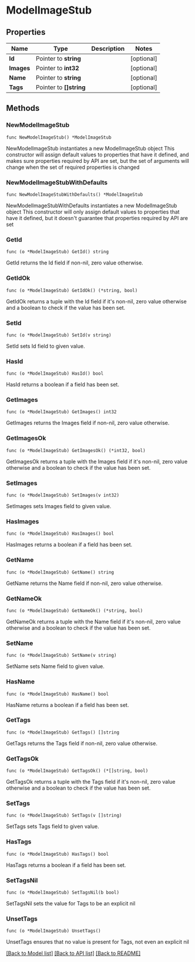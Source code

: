 # ModelImageStub

## Properties

Name | Type | Description | Notes
------------ | ------------- | ------------- | -------------
**Id** | Pointer to **string** |  | [optional] 
**Images** | Pointer to **int32** |  | [optional] 
**Name** | Pointer to **string** |  | [optional] 
**Tags** | Pointer to **[]string** |  | [optional] 

## Methods

### NewModelImageStub

`func NewModelImageStub() *ModelImageStub`

NewModelImageStub instantiates a new ModelImageStub object
This constructor will assign default values to properties that have it defined,
and makes sure properties required by API are set, but the set of arguments
will change when the set of required properties is changed

### NewModelImageStubWithDefaults

`func NewModelImageStubWithDefaults() *ModelImageStub`

NewModelImageStubWithDefaults instantiates a new ModelImageStub object
This constructor will only assign default values to properties that have it defined,
but it doesn't guarantee that properties required by API are set

### GetId

`func (o *ModelImageStub) GetId() string`

GetId returns the Id field if non-nil, zero value otherwise.

### GetIdOk

`func (o *ModelImageStub) GetIdOk() (*string, bool)`

GetIdOk returns a tuple with the Id field if it's non-nil, zero value otherwise
and a boolean to check if the value has been set.

### SetId

`func (o *ModelImageStub) SetId(v string)`

SetId sets Id field to given value.

### HasId

`func (o *ModelImageStub) HasId() bool`

HasId returns a boolean if a field has been set.

### GetImages

`func (o *ModelImageStub) GetImages() int32`

GetImages returns the Images field if non-nil, zero value otherwise.

### GetImagesOk

`func (o *ModelImageStub) GetImagesOk() (*int32, bool)`

GetImagesOk returns a tuple with the Images field if it's non-nil, zero value otherwise
and a boolean to check if the value has been set.

### SetImages

`func (o *ModelImageStub) SetImages(v int32)`

SetImages sets Images field to given value.

### HasImages

`func (o *ModelImageStub) HasImages() bool`

HasImages returns a boolean if a field has been set.

### GetName

`func (o *ModelImageStub) GetName() string`

GetName returns the Name field if non-nil, zero value otherwise.

### GetNameOk

`func (o *ModelImageStub) GetNameOk() (*string, bool)`

GetNameOk returns a tuple with the Name field if it's non-nil, zero value otherwise
and a boolean to check if the value has been set.

### SetName

`func (o *ModelImageStub) SetName(v string)`

SetName sets Name field to given value.

### HasName

`func (o *ModelImageStub) HasName() bool`

HasName returns a boolean if a field has been set.

### GetTags

`func (o *ModelImageStub) GetTags() []string`

GetTags returns the Tags field if non-nil, zero value otherwise.

### GetTagsOk

`func (o *ModelImageStub) GetTagsOk() (*[]string, bool)`

GetTagsOk returns a tuple with the Tags field if it's non-nil, zero value otherwise
and a boolean to check if the value has been set.

### SetTags

`func (o *ModelImageStub) SetTags(v []string)`

SetTags sets Tags field to given value.

### HasTags

`func (o *ModelImageStub) HasTags() bool`

HasTags returns a boolean if a field has been set.

### SetTagsNil

`func (o *ModelImageStub) SetTagsNil(b bool)`

 SetTagsNil sets the value for Tags to be an explicit nil

### UnsetTags
`func (o *ModelImageStub) UnsetTags()`

UnsetTags ensures that no value is present for Tags, not even an explicit nil

[[Back to Model list]](../README.md#documentation-for-models) [[Back to API list]](../README.md#documentation-for-api-endpoints) [[Back to README]](../README.md)


